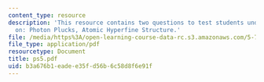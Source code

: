 ```yaml
---
content_type: resource
description: 'This resource contains two questions to test students understanding
  on: Photon Plucks, Atomic Hyperfine Structure.'
file: /media/https%3A/open-learning-course-data-rc.s3.amazonaws.com/5-74-introductory-quantum-mechanics-ii-spring-2004/b3a676b1eadee35fd56b6c58d8f6e91f_ps5.pdf
file_type: application/pdf
resourcetype: Document
title: ps5.pdf
uid: b3a676b1-eade-e35f-d56b-6c58d8f6e91f
---
```

